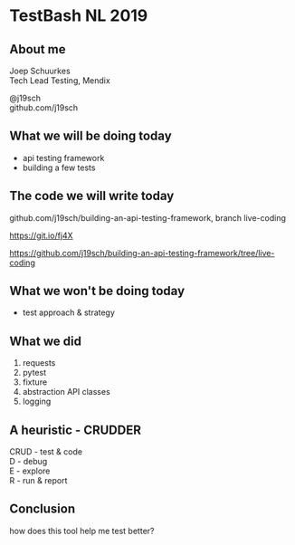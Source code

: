# TestBash NL 2019

## About me
Joep Schuurkes  
Tech Lead Testing, Mendix  

@j19sch  
github.com/j19sch


## What we will be doing today
- api testing framework
- building a few tests


## The code we will write today
github.com/j19sch/building-an-api-testing-framework, branch live-coding

https://git.io/fj4X  

https://github.com/j19sch/building-an-api-testing-framework/tree/live-coding


## What we won't be doing today
- test approach & strategy


## What we did
1. requests
2. pytest
3. fixture
4. abstraction API classes
5. logging


## A heuristic - CRUDDER
CRUD - test & code  
D - debug  
E - explore  
R - run & report  


## Conclusion
how does this tool help me test better?